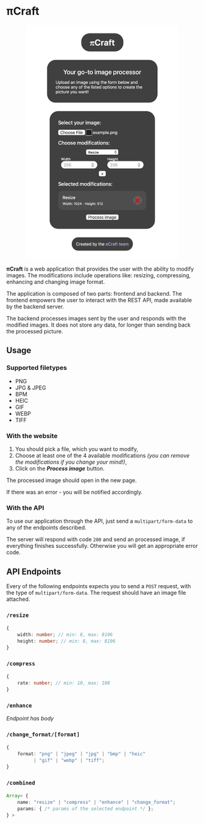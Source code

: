 # πCraft

<p align="center">
    <img src="./screenshot.png" alt="Screenshot of PiCraft" width="400" />
</p>

**πCraft** is a web application that provides the user with the ability to modify images. The modifications include operations like: resizing, compressing, enhancing and changing image format.

The application is composed of two parts: frontend and backend. The frontend empowers the user to interact with the REST API, made available by the backend server.

The backend processes images sent by the user and responds with the modified images. It does not store any data, for longer than sending back the processed picture.

## Usage

### Supported filetypes

- PNG
- JPG & JPEG
- BPM
- HEIC
- GIF
- WEBP
- TIFF

### With the website

1. You should pick a file, which you want to modify,
2. Choose at least one of the 4 available modifications *(you can remove the modifications if you change your mind!)*,
3. Click on the ***Process image*** button.

The processed image should open in the new page.

If there was an error - you will be notified accordingly.

### With the API

To use our application through the API, just send a `multipart/form-data` to any of the endpoints described.

The server will respond with code `200` and send an processed image, if everything finishes successfully. Otherwise you will get an appropriate error code.

## API Endpoints

Every of the following endpoints expects you to send a `POST` request, with the type of `multipart/form-data`. The request should have an image file attached.

### `/resize`

```ts
{
    width: number; // min: 8, max: 8196
    height: number; // min: 8, max: 8196
}
```

### `/compress`

```ts
{
    rate: number; // min: 10, max: 100
}
```

### `/enhance`

*Endpoint has body*

### `/change_format/[format]`

```ts
{
    format: "png" | "jpeg" | "jpg" | "bmp" | "heic"
          | "gif" | "webp" | "tiff";
}
```

### `/combined`

```ts
Array< {
    name: "resize" | "compress" | "enhance" | "change_format";
    params: { /* params of the selected endpoint */ }; 
} >
```
